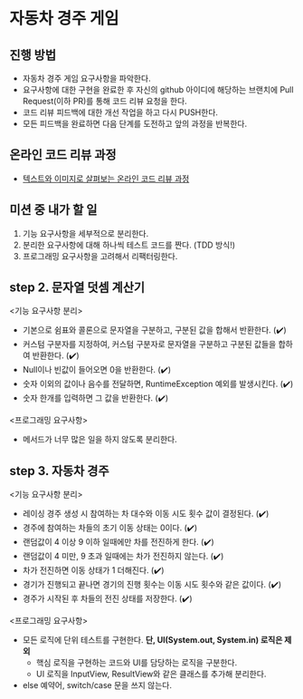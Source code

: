 # 자동차 경주 게임
## 진행 방법
* 자동차 경주 게임 요구사항을 파악한다.
* 요구사항에 대한 구현을 완료한 후 자신의 github 아이디에 해당하는 브랜치에 Pull Request(이하 PR)를 통해 코드 리뷰 요청을 한다.
* 코드 리뷰 피드백에 대한 개선 작업을 하고 다시 PUSH한다.
* 모든 피드백을 완료하면 다음 단계를 도전하고 앞의 과정을 반복한다.

## 온라인 코드 리뷰 과정
* [텍스트와 이미지로 살펴보는 온라인 코드 리뷰 과정](https://github.com/next-step/nextstep-docs/tree/master/codereview)

## 미션 중 내가 할 일
1. 기능 요구사항을 세부적으로 분리한다.
2. 분리한 요구사항에 대해 하나씩 테스트 코드를 짠다. (TDD 방식!)
3. 프로그래밍 요구사항을 고려해서 리팩터링한다.

## step 2. 문자열 덧셈 계산기
<기능 요구사항 분리>
- 기본으로 쉼표와 콜론으로 문자열을 구분하고, 구분된 값을 합해서 반환한다. (✔️)
- 커스텀 구분자를 지정하여, 커스텀 구분자로 문자열을 구분하고 구분된 값들을 합하여 반환한다. (✔️)
- Null이나 빈값이 들어오면 0을 반환한다. (✔️)
- 숫자 이외의 값이나 음수를 전달하면, RuntimeException 예외를 발생시킨다. (✔️)
- 숫자 한개를 입력하면 그 값을 반환한다. (✔️)

<프로그래밍 요구사항>
* 메서드가 너무 많은 일을 하지 않도록 분리한다.

## step 3. 자동차 경주
<기능 요구사항 분리>
- 레이싱 경주 생성 시 참여하는 차 대수와 이동 시도 횟수 값이 결정된다. (✔️)
- 경주에 참여하는 차들의 초기 이동 상태는 0이다. (✔️)
- 랜덤값이 4 이상 9 이하 일때에만 차를 전진하게 한다. (✔️)
- 랜덤값이 4 미만, 9 초과 일때에는 차가 전진하지 않는다. (✔️)
- 차가 전진하면 이동 상태가 1 더해진다. (✔️)
- 경기가 진행되고 끝나면 경기의 진행 횟수는 이동 시도 횟수와 같은 값이다. (✔️)
- 경주가 시작된 후 차들의 전진 상태를 저장한다. (✔️)

<프로그래밍 요구사항>
- 모든 로직에 단위 테스트를 구현한다. **단, UI(System.out, System.in) 로직은 제외**
    - 핵심 로직을 구현하는 코드와 UI를 담당하는 로직을 구분한다.
    - UI 로직을 InputView, ResultView와 같은 클래스를 추가해 분리한다.
- else 예약어, switch/case 문을 쓰지 않는다.